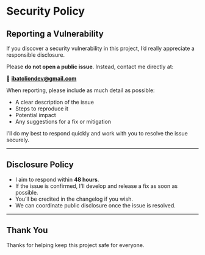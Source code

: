 # Security Policy

## Reporting a Vulnerability

If you discover a security vulnerability in this project, I’d really appreciate a responsible disclosure.

Please **do not open a public issue**. Instead, contact me directly at:

📧 **ibatoliondev@gmail.com**

When reporting, please include as much detail as possible:
- A clear description of the issue
- Steps to reproduce it
- Potential impact
- Any suggestions for a fix or mitigation

I’ll do my best to respond quickly and work with you to resolve the issue securely.

---

## Disclosure Policy

- I aim to respond within **48 hours**.
- If the issue is confirmed, I’ll develop and release a fix as soon as possible.
- You’ll be credited in the changelog if you wish.
- We can coordinate public disclosure once the issue is resolved.

---

## Thank You

Thanks for helping keep this project safe for everyone. 
